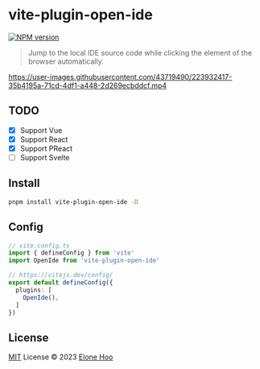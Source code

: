 # vite-plugin-open-ide

[![NPM version](https://img.shields.io/npm/v/vite-plugin-open-ide?color=a1b858&label=)](https://www.npmjs.com/package/vite-plugin-open-ide)

> Jump to the local IDE source code while clicking the element of the browser automatically.

https://user-images.githubusercontent.com/43719490/223932417-35b4195a-71cd-4df1-a448-2d269ecbddcf.mp4

## TODO

- [x] Support Vue
- [x] Support React
- [x] Support PReact
- [ ] Support Svelte

## Install

```bash
pnpm install vite-plugin-open-ide -D
```

## Config

```ts
// vite.config.ts
import { defineConfig } from 'vite'
import OpenIde from 'vite-plugin-open-ide'

// https://vitejs.dev/config/
export default defineConfig({
  plugins: [
    OpenIde(),
  ]
})
```

## License

[MIT](./LICENSE) License © 2023 [Elone Hoo](https://github.com/elonehoo)
